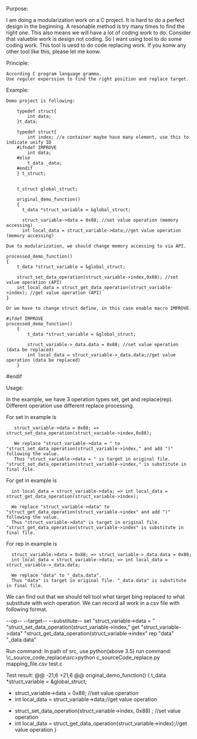 Purpose:

  I am doing a modularization work on a C project. It is hard to do a perfect design in the beginning. A resonable method is try many times to find the right one. This also means we will have a lot of coding work to do.
  Consider that valueble work is design not coding. So I want using tool to do some coding work. This tool is uesd to do code replacing work.
  If you konw any other tool like this, please let me konw.


Principle:

    According C program language gramma.
    Use reguler experssion to find the right position and replace target.

Example:

    Demo project is following:

		typedef struct{
			int data;
		}t_data;

		typedef struct{
			int index; //a container maybe have many element, use this to indicate unify ID
		#ifndef IMPROVE
			int data;
		#else
			t_data _data;
		#endif
		} t_struct;


		t_struct global_struct;

		original_demo_function()
		{
		  t_data *struct_variable = &global_struct;

		  struct_variable->data = 0x88; //set value operation (memory accessing)
		  int local_data = struct_variable->data;//get value operation (memory accessing)

    Due to modularization, we should change memory accessing to via API.

	processed_demo_function()
	{
		t_data *struct_variable = &global_struct;

		struct_set_data_operation(struct_variable->index,0x88); //set value operation (API)
		int local_data = struct_get_data_operation(struct_variable->index); //get value operation (API)
	}

    Or we have to change struct define, in this case enable macro IMPROVE.

    #ifdef IMPROVE
	processed_demo_function()
		{
			t_data *struct_variable = &global_struct;

			struct_variable->_data.data = 0x88; //set value operation (data be replaced)
		    int local_data = struct_variable->_data.data;//get value operation (data be replaced)
		}
   #endif

Usage:

   In the example, we have 3 operation types set, get and replace(rep). Different operation use different replace processing.

   For set in example is

       struct_variable->data = 0x88; => struct_set_data_operation(struct_variable->index,0x88);

       We replace "struct_variable->data = " to "struct_set_data_operation(struct_variable->index," and add ")" following the value.
       Thus "struct_variable->data = " is target in original file. "struct_set_data_operation(struct_variable->index," is substitute in final file.

  For get in example is

      int local_data = struct_variable->data; => int local_data = struct_get_data_operation(struct_variable->index);

	  We replace "struct_variable->data" to "struct_get_data_operation(struct_variable->index" and add ")" following the value.
	  Thus "struct_variable->data" is target in original file. "struct_get_data_operation(struct_variable->index" is substitute in final file.

  For rep in example is

      struct_variable->data = 0x88; => struct_variable->_data.data = 0x88;
	  int local_data = struct_variable->data; => int local_data = struct_variable->_data.data;

      We replace "data" to "_data.data".
      Thus "data" is target in original file. "_data.data" is substitute in final file.

  We can find out that we should tell tool what target bing replaced to what substitute with wich operation. We can record all work in a csv file with following format.

  --op--  --target--                           --substitute--
   set   "struct_variable->data = "            "struct_set_data_operation(struct_variable->index,"
   get   "struct_variable->data"               "struct_get_data_operation(struct_variable->index"
   rep   "data"                                "_data.data"

Run command:
  In path of src, use python(above 3.5) run command:
  \c_source_code_replace\src>python c_sourceCode_replace.py mapping_file.csv test.c

Test result:
  @@ -21,6 +21,6 @@ original_demo_function()
 {
   t_data *struct_variable = &global_struct;

-  struct_variable->data = 0x88; //set value operation
-  int local_data = struct_variable->data;//get value operation
+  struct_set_data_operation(struct_variable->index, 0x88) ; //set value operation
+  int local_data = struct_get_data_operation(struct_variable->index);//get value operation
 }